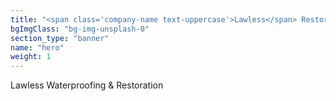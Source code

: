 ```yaml
---
title: "<span class='company-name text-uppercase'>Lawless</span> Restoration & Waterproofing"
bgImgClass: "bg-img-unsplash-0"
section_type: "banner"
name: "hero"
weight: 1
---
```


<span class='company-name text-uppercase'>Lawless</span> Waterproofing & Restoration
